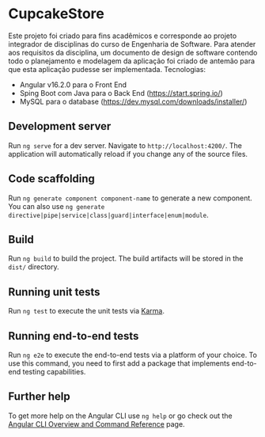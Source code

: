 # CupcakeStore

Este projeto foi criado para fins acadêmicos e corresponde ao projeto integrador de disciplinas do curso de Engenharia de Software. Para atender aos requisitos da disciplina, um documento de design de 
software contendo todo o planejamento e modelagem da aplicação foi criado de antemão para que esta aplicação pudesse ser implementada.
Tecnologias:
- Angular v16.2.0 para o Front End
- Sping Boot com Java para o Back End (https://start.spring.io/)
- MySQL para o database (https://dev.mysql.com/downloads/installer/)

## Development server

Run `ng serve` for a dev server. Navigate to `http://localhost:4200/`. The application will automatically reload if you change any of the source files.

## Code scaffolding

Run `ng generate component component-name` to generate a new component. You can also use `ng generate directive|pipe|service|class|guard|interface|enum|module`.

## Build

Run `ng build` to build the project. The build artifacts will be stored in the `dist/` directory.

## Running unit tests

Run `ng test` to execute the unit tests via [Karma](https://karma-runner.github.io).

## Running end-to-end tests

Run `ng e2e` to execute the end-to-end tests via a platform of your choice. To use this command, you need to first add a package that implements end-to-end testing capabilities.

## Further help

To get more help on the Angular CLI use `ng help` or go check out the [Angular CLI Overview and Command Reference](https://angular.io/cli) page.
